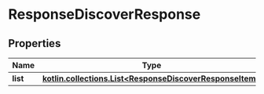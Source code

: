 
# ResponseDiscoverResponse

## Properties
| Name | Type | Description | Notes |
| ------------ | ------------- | ------------- | ------------- |
| **list** | [**kotlin.collections.List&lt;ResponseDiscoverResponseItem&gt;**](ResponseDiscoverResponseItem.md) |  |  |




